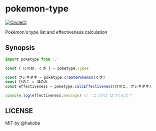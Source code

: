 # pokemon-type

[![CircleCI](https://circleci.com/gh/hakobe/pokemon-types.svg?style=svg)](https://circleci.com/gh/hakobe/pokemon-types)

Pokémon's type list and effectiveness calculation

## Synopsis

```javascript
import poketype from '.'

const { ほのお, くさ } = poketype.Types

const フシギダネ = poketype.createPokemon(くさ)
const ひのこ = ほのお
const effectiveness = poketype.calcEffectiveness(ひのこ, フシギダネ)

console.log(effectiveness.message) // 'こうかは ばつぐんだ！'
```

## LICENSE

MIT by @hakobe


